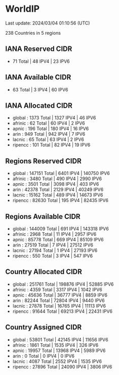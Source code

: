 # WorldIP

Last update: 2024/03/04 01:10:56 (UTC)

238 Countries in 5 regions

## IANA Reserved CIDR

- 71 Total | 48 IPV4 | 23 IPV6

## IANA Available CIDR

- 63 Total | 3 IPV4 | 60 IPV6

## IANA Allocated CIDR

- global : 1373 Total | 1327 IPV4 | 46 IPV6
- afrinic : 62 Total | 60 IPV4 | 2 IPV6
- apnic : 196 Total | 180 IPV4 | 16 IPV6
- arin : 949 Total | 942 IPV4 | 7 IPV6
- lacnic : 65 Total | 63 IPV4 | 2 IPV6
- ripencc : 101 Total | 82 IPV4 | 19 IPV6

## Regions Reserved CIDR

- global : 147151 Total | 6401 IPV4 | 140750 IPV6
- afrinic : 3480 Total | 490 IPV4 | 2990 IPV6
- apnic : 3501 Total | 3098 IPV4 | 403 IPV6
- arin : 42378 Total | 2129 IPV4 | 40249 IPV6
- lacnic : 15162 Total | 489 IPV4 | 14673 IPV6
- ripencc : 82630 Total | 195 IPV4 | 82435 IPV6

## Regions Available CIDR

- global : 144009 Total | 691 IPV4 | 143318 IPV6
- afrinic : 2968 Total | 11 IPV4 | 2957 IPV6
- apnic : 85778 Total | 669 IPV4 | 85109 IPV6
- arin : 27519 Total | 7 IPV4 | 27512 IPV6
- lacnic : 27194 Total | 1 IPV4 | 27193 IPV6
- ripencc : 550 Total | 3 IPV4 | 547 IPV6

## Country Allocated CIDR

- global : 251761 Total | 198876 IPV4 | 52885 IPV6
- afrinic : 4359 Total | 3317 IPV4 | 1042 IPV6
- apnic : 45636 Total | 36777 IPV4 | 8859 IPV6
- arin : 82244 Total | 72804 IPV4 | 9440 IPV6
- lacnic : 27878 Total | 16765 IPV4 | 11113 IPV6
- ripencc : 91644 Total | 69213 IPV4 | 22431 IPV6

## Country Assigned CIDR

- global : 53801 Total | 42145 IPV4 | 11656 IPV6
- afrinic : 1861 Total | 1535 IPV4 | 326 IPV6
- apnic : 19957 Total | 13968 IPV4 | 5989 IPV6
- arin : 0 Total | 0 IPV4 | 0 IPV6
- lacnic : 4087 Total | 2552 IPV4 | 1535 IPV6
- ripencc : 27896 Total | 24090 IPV4 | 3806 IPV6
